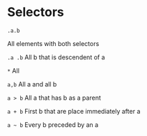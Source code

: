 # Selectors

`.a.b`

All elements with both selectors

`.a .b`
All b that is descendent of a

`*`
All

`a,b`
All a and all b

`a > b`
All a that has b as a parent

`a + b`
First b that are place immediately after a

`a ~ b`
Every b preceded by an a
